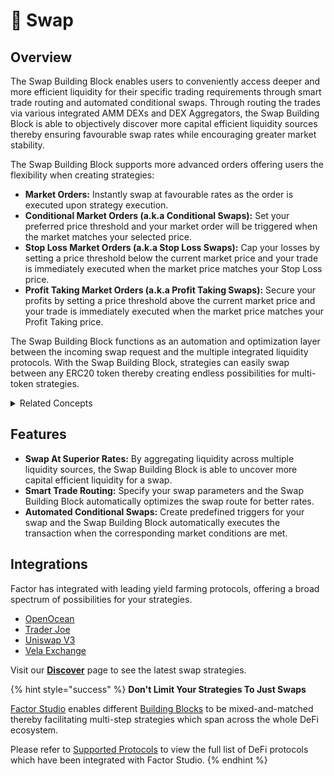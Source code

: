 # 🔀 Swap

## Overview

The Swap Building Block enables users to conveniently access deeper and more efficient liquidity for their specific trading requirements through smart trade routing and automated conditional swaps. Through routing the trades via various integrated AMM DEXs and DEX Aggregators, the Swap Building Block is able to objectively discover more capital efficient liquidity sources thereby ensuring favourable swap rates while encouraging greater market stability.

The Swap Building Block supports more advanced orders offering users the flexibility when creating strategies:

* **Market Orders:** Instantly swap at favourable rates as the order is executed upon strategy execution.
* **Conditional Market Orders (a.k.a Conditional Swaps):** Set your preferred price threshold and your market order will be triggered when the market matches your selected price.
* **Stop Loss Market Orders (a.k.a Stop Loss Swaps):** Cap your losses by setting a price threshold below the current market price and your trade is immediately executed when the market price matches your Stop Loss price.
* **Profit Taking Market Orders (a.k.a Profit Taking Swaps):** Secure your profits by setting a price threshold above the current market price and your trade is immediately executed when the market price matches your Profit Taking price.

The Swap Building Block functions as an automation and optimization layer between the incoming swap request and the multiple integrated liquidity protocols. With the Swap Building Block, strategies can easily swap between any ERC20 token thereby creating endless possibilities for multi-token strategies.

<details>

<summary>Related Concepts</summary>

* [Market Orders](concepts/market-orders.md)
* [DEX Aggregators](concepts/dex-aggregators.md)

</details>

## Features

* **Swap At Superior Rates:** By aggregating liquidity across multiple liquidity sources, the Swap Building Block is able to uncover more capital efficient liquidity for a swap.
* **Smart Trade Routing:** Specify your swap parameters and the Swap Building Block automatically optimizes the swap route for better rates.
* **Automated Conditional Swaps:** Create predefined triggers for your swap and the Swap Building Block automatically executes the transaction when the corresponding market conditions are met.

## Integrations

Factor has integrated with leading yield farming protocols, offering a broad spectrum of possibilities for your strategies.

* [OpenOcean](https://openocean.finance/)
* [Trader Joe](https://www.traderjoexyz.com/)
* [Uniswap V3](https://uniswap.org/)
* [Vela Exchange](https://www.vela.exchange/)

Visit our [**Discover**](https://app.factor.fi/discover) page to see the latest swap strategies.

{% hint style="success" %}
**Don't Limit Your Strategies To Just Swaps**

[Factor Studio](../../solutions/factor-studio.md) enables different [Building Blocks](../factor-building-blocks.md) to be mixed-and-matched thereby facilitating multi-step strategies which span across the whole DeFi ecosystem.

Please refer to [Supported Protocols](../../getting-started/supported-protocols.md) to view the full list of DeFi protocols which have been integrated with Factor Studio.
{% endhint %}
